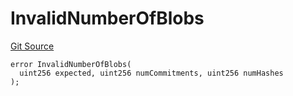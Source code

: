 # InvalidNumberOfBlobs
[Git Source](https://github.com/matter-labs/zksync-contracts/blob/a1506a91fd7e3b73aa6fe10caf12e32f39e26211/contracts/l1-contracts/common/L1ContractErrors.sol)


```solidity
error InvalidNumberOfBlobs(
  uint256 expected, uint256 numCommitments, uint256 numHashes
);
```

